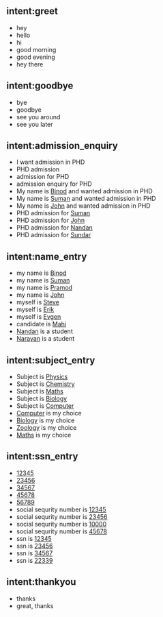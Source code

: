 ## intent:greet
- hey
- hello
- hi
- good morning
- good evening
- hey there

## intent:goodbye
- bye
- goodbye
- see you around
- see you later

## intent:admission_enquiry
- I want admission in PHD
- PHD admission
- admission for PHD
- admission enquiry for PHD
- My name is [Binod](name) and wanted admission in PHD
- My name is [Suman](name) and wanted admission in PHD
- My name is [John](name) and wanted admission in PHD
- PHD admission for [Suman](name)
- PHD admission for [John](name)
- PHD admission for [Nandan](name)
- PHD admission for [Sundar](name)

## intent:name_entry
- my name is [Binod](name)
- my name is [Suman](name)
- my name is [Pramod](name)
- my name is [John](name)
- myself is [Steve](name)
- myself is [Erik](name)
- myself is [Evgen](name)
- candidate is [Mahi](name)
- [Nandan](name) is a student
- [Narayan](name) is a student

## intent:subject_entry
- Subject is [Physics](subject)
- Subject is [Chemistry](subject)
- Subject is [Maths](subject)
- Subject is [Biology](subject)
- Subject is [Computer](subject)
- [Computer](subject) is my choice
- [Biology](subject) is my choice
- [Zoology](subject) is my choice
- [Maths](subject) is my choice

## intent:ssn_entry
- [12345](ssn)
- [23456](ssn)
- [34567](ssn)
- [45678](ssn)
- [56789](ssn)
- social sequrity number is [12345](ssn)
- social sequrity number is [23456](ssn)
- social sequrity number is [10000](ssn)
- social sequrity number is [45678](ssn)
- ssn is [12345](ssn)
- ssn is [23456](ssn)
- ssn is [34567](ssn)
- ssn is [22339](ssn)

## intent:thankyou
- thanks
- great, thanks
